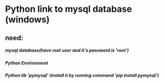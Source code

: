 # Python link to mysql database (windows)
## need:

##### mysql database(have root user and it's password is 'root')
##### Python Environment
##### Python lib 'pymysql' (install it by running command 'pip install pymysql')
##### 
